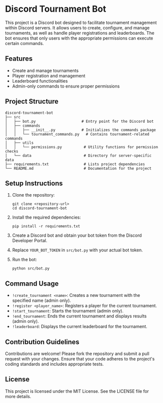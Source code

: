 # Discord Tournament Bot

This project is a Discord bot designed to facilitate tournament management within Discord servers. It allows users to create, configure, and manage tournaments, as well as handle player registrations and leaderboards. The bot ensures that only users with the appropriate permissions can execute certain commands.

## Features

- Create and manage tournaments
- Player registration and management
- Leaderboard functionalities
- Admin-only commands to ensure proper permissions

## Project Structure

```
discord-tournament-bot
├── src
│   ├── bot.py                     # Entry point for the Discord bot
│   ├── commands
│   │   ├── __init__.py            # Initializes the commands package
│   │   └── tournament_commands.py   # Contains tournament-related commands
│   ├── utils
│   │   └── permissions.py          # Utility functions for permission checks
│   └── data                        # Directory for server-specific data
├── requirements.txt                # Lists project dependencies
└── README.md                       # Documentation for the project
```

## Setup Instructions

1. Clone the repository:
   ```
   git clone <repository-url>
   cd discord-tournament-bot
   ```

2. Install the required dependencies:
   ```
   pip install -r requirements.txt
   ```

3. Create a Discord bot and obtain your bot token from the Discord Developer Portal.

4. Replace `YOUR_BOT_TOKEN` in `src/bot.py` with your actual bot token.

5. Run the bot:
   ```
   python src/bot.py
   ```

## Command Usage

- `!create_tournament <name>`: Creates a new tournament with the specified name (admin only).
- `!register <player_name>`: Registers a player for the current tournament.
- `!start_tournament`: Starts the tournament (admin only).
- `!end_tournament`: Ends the current tournament and displays results (admin only).
- `!leaderboard`: Displays the current leaderboard for the tournament.

## Contribution Guidelines

Contributions are welcome! Please fork the repository and submit a pull request with your changes. Ensure that your code adheres to the project's coding standards and includes appropriate tests.

## License

This project is licensed under the MIT License. See the LICENSE file for more details.